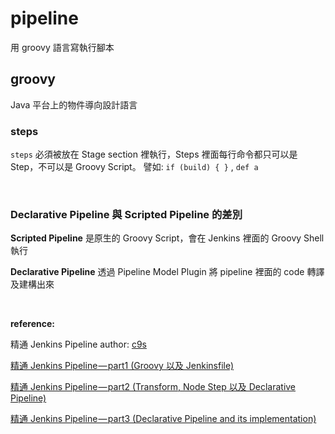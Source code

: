 # pipeline

用 groovy 語言寫執行腳本

## groovy

Java 平台上的物件導向設計語言

### steps

`steps` 必須被放在 Stage section 裡執行，Steps 裡面每行命令都只可以是 Step，不可以是 Groovy Script。 譬如: `if (build) { }` , `def a`

<br />

### Declarative Pipeline 與 Scripted Pipeline 的差別

**Scripted Pipeline** 是原生的 Groovy Script，會在 Jenkins 裡面的 Groovy Shell 執行

**Declarative Pipeline** 透過 Pipeline Model Plugin 將 pipeline 裡面的 code 轉譯及建構出來

<br />

**reference:**

精通 Jenkins Pipeline author: [c9s](https://medium.com/@c9s)

[精通 Jenkins Pipeline — part1 (Groovy 以及 Jenkinsfile)](https://medium.com/getamis/%E7%B2%BE%E9%80%9A-jenkins-pipeline-part1-e8ef48d3543e)

[精通 Jenkins Pipeline — part2 (Transform, Node Step 以及 Declarative Pipeline)](https://medium.com/@c9s/%E7%B2%BE%E9%80%9A-jenkins-pipeline-part2-transform-node-step-%E4%BB%A5%E5%8F%8A-declarative-pipeline-4942ddf67dd5)

[精通 Jenkins Pipeline — part3 (Declarative Pipeline and its implementation)
](https://medium.com/@c9s/%E7%B2%BE%E9%80%9A-jenkins-pipeline-part3-declarative-pipeline-and-its-implementation-20ee724a4a2a)
